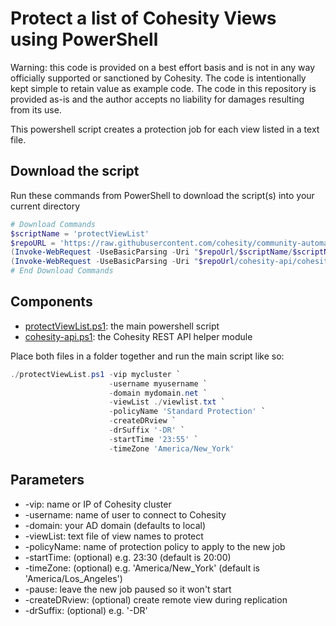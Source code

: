 # Protect a list of Cohesity Views using PowerShell

Warning: this code is provided on a best effort basis and is not in any way officially supported or sanctioned by Cohesity. The code is intentionally kept simple to retain value as example code. The code in this repository is provided as-is and the author accepts no liability for damages resulting from its use.

This powershell script creates a protection job for each view listed in a text file.

## Download the script

Run these commands from PowerShell to download the script(s) into your current directory

```powershell
# Download Commands
$scriptName = 'protectViewList'
$repoURL = 'https://raw.githubusercontent.com/cohesity/community-automation-samples/main/powershell'
(Invoke-WebRequest -UseBasicParsing -Uri "$repoUrl/$scriptName/$scriptName.ps1").content | Out-File "$scriptName.ps1"; (Get-Content "$scriptName.ps1") | Set-Content "$scriptName.ps1"
(Invoke-WebRequest -UseBasicParsing -Uri "$repoUrl/cohesity-api/cohesity-api.ps1").content | Out-File cohesity-api.ps1; (Get-Content cohesity-api.ps1) | Set-Content cohesity-api.ps1
# End Download Commands
```

## Components

* [protectViewList.ps1](https://raw.githubusercontent.com/cohesity/community-automation-samples/main/powershell/protectViewList/protectViewList.ps1): the main powershell script
* [cohesity-api.ps1](https://raw.githubusercontent.com/cohesity/community-automation-samples/main/powershell/cohesity-api/cohesity-api.ps1): the Cohesity REST API helper module

Place both files in a folder together and run the main script like so:

```powershell
./protectViewList.ps1 -vip mycluster `
                      -username myusername `
                      -domain mydomain.net `
                      -viewList ./viewlist.txt `
                      -policyName 'Standard Protection' `
                      -createDRview `
                      -drSuffix '-DR' `
                      -startTime '23:55' `
                      -timeZone 'America/New_York'
```

## Parameters

* -vip: name or IP of Cohesity cluster
* -username: name of user to connect to Cohesity
* -domain: your AD domain (defaults to local)
* -viewList: text file of view names to protect
* -policyName: name of protection policy to apply to the new job
* -startTime: (optional) e.g. 23:30 (default is 20:00)
* -timeZone: (optional) e.g. 'America/New_York' (default is 'America/Los_Angeles')
* -pause: leave the new job paused so it won't start
* -createDRview: (optional) create remote view during replication
* -drSuffix: (optional) e.g. '-DR'
